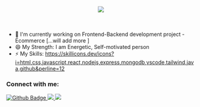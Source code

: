 <h1 align="center">
  <img src="https://readme-typing-svg.herokuapp.com/?font=Righteous&size=35&center=true&vCenter=true&width=500&height=70&duration=4000&lines=Hi+👋,+I'm+Ajay+Singh;"/>
 </h1>
 <br/>
 
- 🔭 I'm currently working on Frontend-Backend development project - Ecommerce [...will add more ]
- 😄 My Strength: I am Energetic, Self-motivated person
- ⚡ My Skills: https://skillicons.dev/icons?i=html,css,javascript,react,nodejs,express,mongodb,vscode,tailwind,java,github&perline=12

### Connect with me:
<div id="badges">
  <a href="https://github.com/ajaysingh-githubcode">
  <img src="https://img.shields.io/badge/Github-white?style=for-the-badge&logo=Github&logoColor=black" alt="Github Badge"/>
  </a>
  <a href="https://linkedin.com/in/joinajay" target="_blank">
  <img src="https://img.shields.io/badge/LinkedIn-0077B5?style=for-the-badge&logo=linkedin&logoColor=white" target="_blank" />
  </a>
  <a href="mailto:shareajay84@gmail.com">
  <img src="https://skillicons.dev/icons?i=gmail" />
  </a>
</div>
